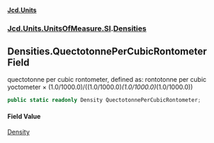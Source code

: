#### [Jcd.Units](index.md 'index')
### [Jcd.Units.UnitsOfMeasure.SI](Jcd.Units.UnitsOfMeasure.SI.md 'Jcd.Units.UnitsOfMeasure.SI').[Densities](Densities.md 'Jcd.Units.UnitsOfMeasure.SI.Densities')

## Densities.QuectotonnePerCubicRontometer Field

quectotonne per cubic rontometer, defined as: rontotonne per cubic yoctometer × (1.0/1000.0)/((1.0/1000.0)*(1.0/1000.0)*(1.0/1000.0))

```csharp
public static readonly Density QuectotonnePerCubicRontometer;
```

#### Field Value
[Density](Density.md 'Jcd.Units.UnitTypes.Density')